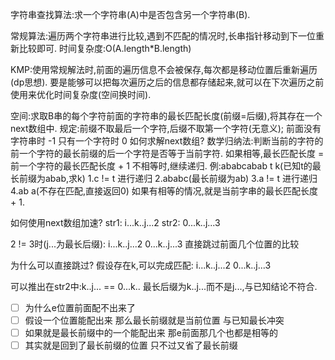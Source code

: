 字符串查找算法:求一个字符串(A)中是否包含另一个字符串(B).

常规算法:遍历两个字符串进行比较,遇到不匹配的情况时,长串指针移动到下一位重新比较即可.
时间复杂度:O(A.length*B.length)

KMP:使用常规解法时,前面的遍历信息不会被保存,每次都是移动位置后重新遍历(dp思想).
要是能够可以把每次遍历之后的信息都存储起来,就可以在下次遍历之前使用来优化时间复杂度(空间换时间).

空间:求取B串的每个字符前面的字符串的最长匹配长度(前缀=后缀),将其存在一个next数组中.
规定:前缀不取最后一个字符,后缀不取第一个字符(无意义);
     前面没有字符串时  -1
     只有一个字符时    0
如何求解next数组?
数学归纳法:判断当前的字符的前一个字符的最长前缀的后一个字符是否等于当前字符.
          如果相等,最长匹配长度 = 前一个字符的最长匹配长度 + 1
          不相等时,继续递归.
例:ababcabab t k(已知t的最长前缀为abab,求k)
1.c != t 进行递归
2.ababc(最长前缀为ab)
3.a != t 进行递归
4.ab a(不存在匹配,直接返回0)
如果有相等的情况,就是当前字串的最长匹配长度 + 1.

如何使用next数组加速?
str1: i...k..j...2
str2: 0...k..j...3

2 != 3时(j...为最长后缀):
i...k..j...2
       0...k..j...3
直接跳过前面几个位置的比较

为什么可以直接跳过?
假设存在k,可以完成匹配:
i...k..j...2
    0...k..j...3

可以推出在str2中:k..j... == 0...k..
最长后缀为k..j...而不是j...,与已知结论不符合.


- [ ]  为什么e位置前面配不出来了
- [ ]  假设一个位置能配出来 那么最长前缀就是当前位置 与已知最长冲突
- [ ]  如果就是最长前缀中的一个能配出来 那e前面那几个也都是相等的
- [ ]  其实就是回到了最长前缀的位置 只不过又省了最长前缀